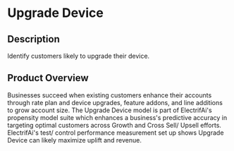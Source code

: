 # Upgrade Device

## Description
Identify customers likely to upgrade their device.

## Product Overview
Businesses succeed when existing customers enhance their accounts through rate plan and device upgrades, feature addons, and line additions to grow account size. The Upgrade Device model is part of ElectrifAi's propensity model suite which enhances a business's predictive accuracy in targeting optimal customers across Growth and Cross Sell/ Upsell efforts. ElectrifAi's test/ control performance measurement set up shows Upgrade Device can likely maximize uplift and revenue.

